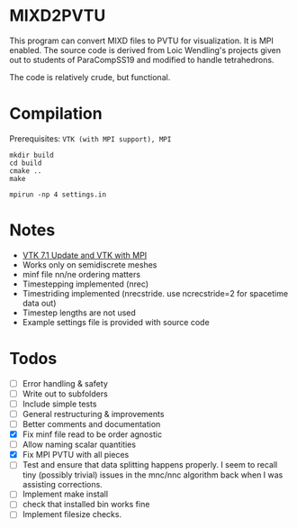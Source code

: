 # MIXD2PVTU

This program can convert MIXD files to PVTU for visualization. It is MPI enabled. The source code is derived from Loic Wendling's projects given out to students of ParaCompSS19 and modified to handle tetrahedrons. 

The code is relatively crude, but functional. 

# Compilation 

Prerequisites: `VTK (with MPI support), MPI`

```
mkdir build
cd build
cmake ..
make
```

`mpirun -np 4 settings.in`

# Notes
- [VTK 7.1 Update and VTK with MPI](https://github.com/libMesh/libmesh/issues/1179)
- Works only on semidiscrete meshes
- minf file nn/ne ordering matters 
- Timestepping implemented (nrec)
- Timestriding implemented (nrecstride. use ncrecstride=2 for spacetime data out) 
- Timestep lengths are not used 
- Example settings file is provided with source code

# Todos
- [ ] Error handling & safety
- [ ] Write out to subfolders
- [ ] Include simple tests
- [ ] General restructuring & improvements
- [ ] Better comments and documentation 
- [X] Fix minf file read to be order agnostic
- [ ] Allow naming scalar quantities
- [X] Fix MPI PVTU with all pieces
- [ ] Test and ensure that data splitting happens properly. I seem to recall tiny (possibly trivial) issues in the mnc/nnc algorithm back when I was assisting corrections.
- [ ] Implement make install
- [ ] check that installed bin works fine
- [ ] Implement filesize checks. 
